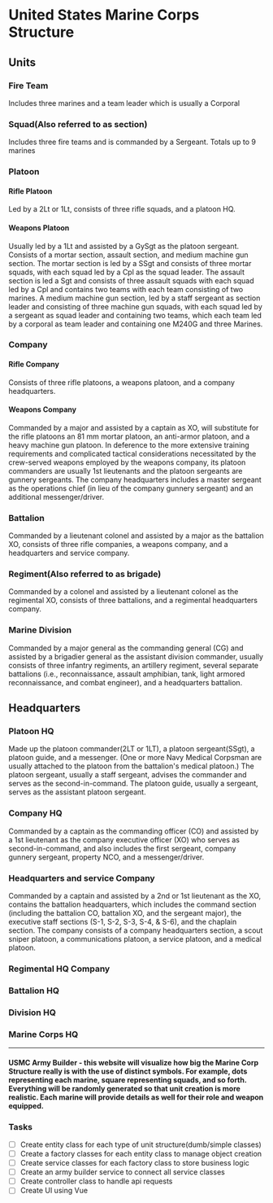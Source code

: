 # United States Marine Corps Structure

## Units
### Fire Team
Includes three marines and a team leader which is usually a Corporal

### Squad(Also referred to as section)
Includes three fire teams and is commanded by a Sergeant. Totals up to 9 marines

### Platoon
#### Rifle Platoon 
Led by a 2Lt or 1Lt, consists of three rifle squads, and a platoon HQ.

#### Weapons Platoon
Usually led by a 1Lt and assisted by a GySgt as the platoon sergeant. Consists of a mortar section, assault section, and medium machine gun section. The mortar section is led by a SSgt and consists of three mortar squads, with each squad led by a Cpl as the squad leader. The assault section is led a Sgt and consists of three assault squads with each squad led by a Cpl and contains two teams with each team consisting of two marines. A medium machine gun section, led by a staff sergeant as section leader and consisting of three machine gun squads, with each squad led by a sergeant as squad leader and containing two teams, which each team led by a corporal as team leader and containing one M240G and three Marines. 

### Company
#### Rifle Company
Consists of three rifle platoons, a weapons platoon, and a company headquarters.

#### Weapons Company
Commanded by a major and assisted by a captain as XO, will substitute for the rifle platoons an 81 mm mortar platoon, an anti-armor platoon, and a heavy machine gun platoon. In deference to the more extensive training requirements and complicated tactical considerations necessitated by the crew-served weapons employed by the weapons company, its platoon commanders are usually 1st lieutenants and the platoon sergeants are gunnery sergeants. The company headquarters includes a master sergeant as the operations chief (in lieu of the company gunnery sergeant) and an additional messenger/driver.

### Battalion
Commanded by a lieutenant colonel and assisted by a major as the battalion XO, consists of three rifle companies, a weapons company, and a headquarters and service company.

### Regiment(Also referred to as brigade)
Commanded by a colonel and assisted by a lieutenant colonel as the regimental XO, consists of three battalions, and a regimental headquarters company.

### Marine Division
Commanded by a major general as the commanding general (CG) and assisted by a brigadier general as the assistant division commander, usually consists of three infantry regiments, an artillery regiment, several separate battalions (i.e., reconnaissance, assault amphibian, tank, light armored reconnaissance, and combat engineer), and a headquarters battalion.

## Headquarters
### Platoon HQ
Made up the platoon commander(2LT or 1LT), a platoon sergeant(SSgt), a platoon guide, and a messenger. (One or more Navy Medical Corpsman are usually attached to the platoon from the battalion's medical platoon.) The platoon sergeant, usually a staff sergeant, advises the commander and serves as the second-in-command. The platoon guide, usually a sergeant, serves as the assistant platoon sergeant.

### Company HQ
Commanded by a captain as the commanding officer (CO) and assisted by a 1st lieutenant as the company executive officer (XO) who serves as second-in-command, and also includes the first sergeant, company gunnery sergeant, property NCO, and a messenger/driver.

### Headquarters and service Company
Commanded by a captain and assisted by a 2nd or 1st lieutenant as the XO, contains the battalion headquarters, which includes the command section (including the battalion CO, battalion XO, and the sergeant major), the executive staff sections (S-1, S-2, S-3, S-4, & S-6), and the chaplain section. The company consists of a company headquarters section, a scout sniper platoon, a communications platoon, a service platoon, and a medical platoon.

### Regimental HQ Company

### Battalion HQ

### Division HQ

### Marine Corps HQ

---
#### USMC Army Builder - this website will visualize how big the Marine Corp Structure really is with the use of distinct symbols. For example, dots representing each marine, square representing squads, and so forth. Everything will be randomly generated so that unit creation is more realistic. Each marine will provide details as well for their role and weapon equipped.

### Tasks
- [ ] Create entity class for each type of unit structure(dumb/simple classes)
- [ ] Create a factory classes for each entity class to manage object creation
- [ ] Create service classes for each factory class to store business logic
- [ ] Create an army builder service to connect all service classes
- [ ] Create controller class to handle api requests
- [ ] Create UI using Vue